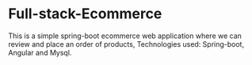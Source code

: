 # Full-stack-Ecommerce
This is a simple spring-boot ecommerce web application where we can review and place an order of products,
Technologies used: Spring-boot, Angular and Mysql.
